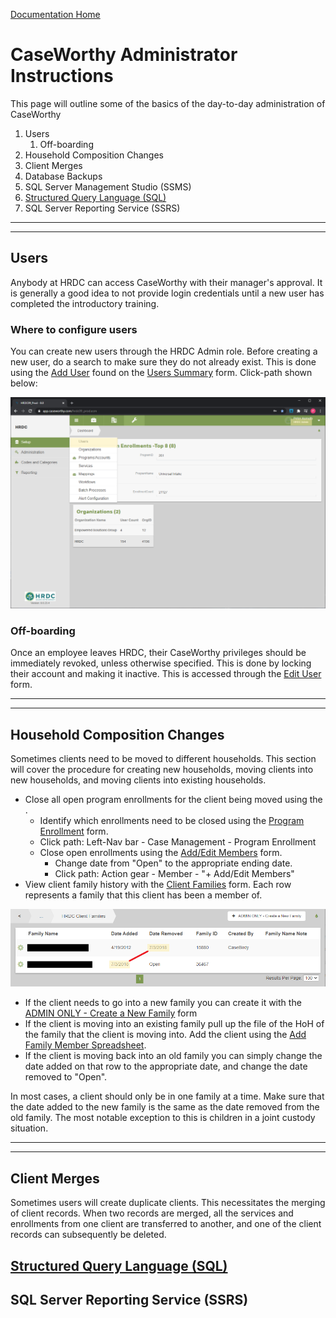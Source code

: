 [Documentation Home](../README.md)

# CaseWorthy Administrator Instructions

This page will outline some of the basics of the day-to-day administration of CaseWorthy

1. Users
   1. Off-boarding
1. Household Composition Changes
1. Client Merges
1. Database Backups
1. SQL Server Management Studio (SSMS)
1. [Structured Query Language (SQL)](sql.md)
1. SQL Server Reporting Service (SSRS)

---
---

## Users

Anybody at HRDC can access CaseWorthy with their manager's approval. It is generally a good idea to not provide login credentials until a new user has completed the introductory training.

### Where to configure users

You can create new users through the HRDC Admin role. Before creating a new user, do a search to make sure they do not already exist. This is done using the [Add User](../Forms/Baseline8.md) found on the [Users Summary](../Forms/Baseline7.md) form. Click-path shown below:

![User Setup](../Images/usersetup.png)

### Off-boarding

Once an employee leaves HRDC, their CaseWorthy privileges should be immediately revoked, unless otherwise specified. This is done by locking their account and making it inactive. This is accessed through the [Edit User](../Forms/Baseline8.md) form.

---
---

## Household Composition Changes

Sometimes clients need to be moved to different households. This section will cover the procedure for creating new households, moving clients into new households, and moving clients into existing households.

- Close all open program enrollments for the client being moved using the .
  - Identify which enrollments need to be closed using the [Program Enrollment](..Forms/1000000266.md) form.
  - Click path: Left-Nav bar - Case Management - Program Enrollment
  - Close open enrollments using the [Add/Edit Members](../Forms/Baseline49.md) form.
    - Change date from "Open" to the appropriate ending date.
    - Click path: Action gear - Member - "+ Add/Edit Members"
- View client family history with the [Client Families](../Forms/1000000048.md) form. Each row represents a family that this client has been a member of.

![Client Family History](../Images/clientfamilyhistory.png)

- If the client needs to go into a new family you can create it with the [ADMIN ONLY - Create a New Family](../Forms/1000000202.md) form
- If the client is moving into an existing family pull up the file of the HoH of the family that the client is moving into. Add the client using the [Add Family Member Spreadsheet](../Forms/Baseline7114.md).
- If the client is moving back into an old family you can simply change the date added on that row to the appropriate date, and change the date removed to "Open".

In most cases, a client should only be in one family at a time. Make sure that the date added to the new family is the same as the date removed from the old family. The most notable exception to this is children in a joint custody situation. 



---
---

## Client Merges

Sometimes users will create duplicate clients. This necessitates the merging of client records. When two records are merged, all the services and enrollments from one client are transferred to another, and one of the client records can subsequently be deleted.

## [Structured Query Language (SQL)](sql.md)
## SQL Server Reporting Service (SSRS)






